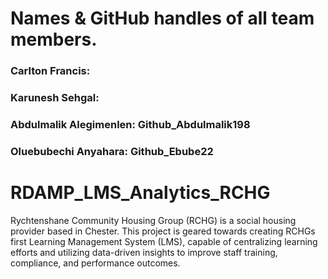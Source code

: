 # Names & GitHub handles of all team members.
 ### Carlton Francis: 
 ### Karunesh Sehgal:
 ### Abdulmalik Alegimenlen: Github_Abdulmalik198
 ### Oluebubechi Anyahara: Github_Ebube22

  
# RDAMP_LMS_Analytics_RCHG
Rychtenshane Community Housing Group (RCHG) is a social housing provider based in Chester. This project is geared towards creating RCHGs first Learning Management System (LMS), capable of centralizing learning efforts and utilizing data-driven insights to improve staff training, compliance, and performance outcomes.
